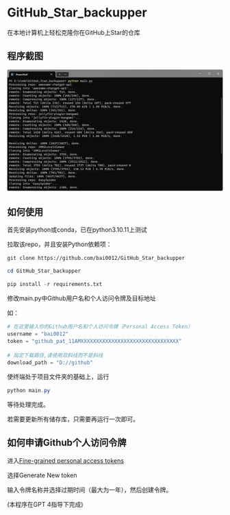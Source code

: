 # GitHub_Star_backupper

在本地计算机上轻松克隆你在GitHub上Star的仓库

## 程序截图
![](https://raw.githubusercontent.com/bai0012/GitHub_Star_backupper/main/demo.png)


## 如何使用

首先安装python或conda，已在python3.10.11上测试

拉取该repo，并且安装Python依赖项：

```git
git clone https://github.com/bai0012/GitHub_Star_backupper
```

```Powershell
cd GitHub_Star_backupper
```

```python
pip install -r requirements.txt 
```
修改main.py中Github用户名和个人访问令牌及目标地址

如：

```python
# 在这里输入你的Github用户名和个人访问令牌（Personal Access Token）
username = "bai0012"
token = "github_pat_11AMXXXXXXXXXXXXXXXXXXXXXXXXXXXXXXXX"

# 指定下载路径,请使用双斜线而不是斜线
download_path = "D://github"

```


使终端处于项目文件夹的基础上，运行

```Powershell
python main.py
```

等待处理完成。

若需要更新所有储存库，只需要再运行一次即可。


## 如何申请Github个人访问令牌

进入[Fine-grained personal access tokens](https://github.com/settings/tokens?type=beta)

选择Generate New token

输入令牌名称并选择过期时间（最大为一年），然后创建令牌。

(本程序在GPT 4指导下完成)


